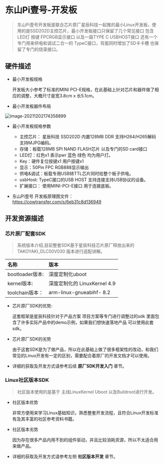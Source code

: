 # 东山Pi壹号-开发板

> 东山Pi壹号开发板是联合芯片原厂星辰科技一起推的最小Linux开发板，使用的是SSD202D主控芯片，最小开发板接口只保留了几个常见接口 包含LED灯 按键 FPCRGB显示接口 以及一路TYPE C USBHOST接口 还有一个专门用来供电和调试二合一的 TypeC接口，背面同时增加了SD卡卡槽 也保留了专门的烧录接口。

## 硬件描述

* 最小开发板规格

    开发板大小参考了标准的MINI PCI-E规格，在此基础上针对芯片和器件做了相应的调整，大概尺寸是宽3.8cm x 长5.1cm。

* 最小开发板器件布局

![image-20211202174358899](https://cdn.jsdelivr.net/gh/codebug8/DongshanPi-Photos@master/BoardIntroduction-01.23mck7imbajk.png)

* 最小开发板规格参数
  * 主控芯片： 星辰科技 SSD202D 内置128MB DDR 支持H264/H265解码 支持MJPG编码。
  * 存储：板载128MB SPI NAND FLASH芯片 以及专门的SD card接口
  * LED灯：红色x1 表示pwr  蓝色 绿色 均为用户灯。
  * Key：硬件复位按键x1  用户按键x1
  * 显示：50Pin FPC RGB888显示输出
  * 供电&调试：板载专用USB转TTL芯片同时给整个板子供电。
  * usbHost:  TypeC接口的USB HOST 支持连接支持USB协议的设备。
  * 扩展接口： 使用MINI-PCI-E接口 用于连接底板。

* 东山Pi壹号 开发板原理图文件：https://cowtransfer.com/s/6eb31c8d136949

## 开发资源描述

### 芯片原厂配套SDK
> 系统版本介绍,目前整套SDK基于星辰科技芯片原厂释放出来的 TAKOYAKI_DLC00V030 版本进行适配讲解。

| 名称        | 版本     |
| :----------- | :------- |
|bootloader版本: | 深度定制化uboot |
|kernel版本: | 深度定制化的 LinuxKernel 4.9|
|toolchain版本：| arm-linux-gnueabihf- 8.2 |

* 芯片原厂SDK的优势: 

    这套框架是星辰科技针对于产品方案 项目方案等专门进行调整过的sdk 里面包含了许多实际产品中的demo示例，如果我们想快速落地产品 可以使用此套sdk。

* 芯片原厂SDK的劣势

    由于这套SDK是为了做产品，所以在此基础上做了很多框架性的改动，和我们常见的Linux开发有一定的区别，需要配合着原厂的开发文档才可以使用。

* 详细的获取及开发方式请参考后续 **原厂SDK开发入门** 章节。

### Linux社区版本SDK
> 社区版本使用的是基于 主线LinuxKernel Uboot 以及Buildroot进行开发。

* 社区版本优势

    非常方便用来学习Linux基础知识，熟悉整套开发流程，且符合Linux开发标准 有及其丰富的社区参考资料书籍。

* 社区版本劣势

    因为存在很多产品内用不到的组件驱动，并且比较消耗资源，所以不太适合用来做产品。


* 详细的获取及开发方式请参考左侧 **社区版本开发** 章节。

